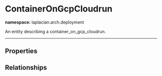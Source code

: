 

# **ContainerOnGcpCloudrun**
**namespace:** laplacian.arch.deployment

An entity describing a container_on_gcp_cloudrun.



---

## Properties

## Relationships

